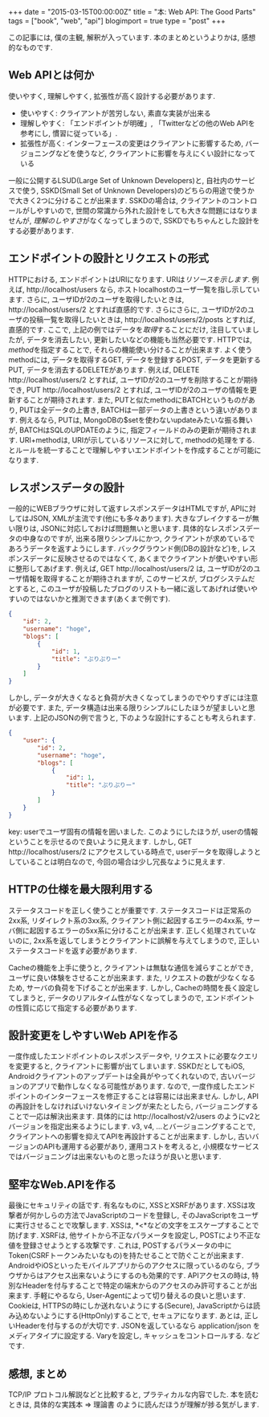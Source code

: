 +++
date = "2015-03-15T00:00:00Z"
title = "本: Web API: The Good Parts"
tags = ["book", "web", "api"]
blogimport = true
type = "post"
+++


この記事には, 僕の主観, 解釈が入っています. 本のまとめというよりかは, 感想的なものです.


## Web APIとは何か

使いやすく, 理解しやすく, 拡張性が高く設計する必要があります.

- 使いやすく: クライアントが苦労しない, 素直な実装が出来る
- 理解しやすく: 「エンドポイントが明確」, 「Twitterなどの他のWeb APIを参考にし, 慣習に従っている」.
- 拡張性が高く: インターフェースの変更はクライアントに影響するため, バージョニングなどを使うなど, クライアントに影響を与えにくい設計になっている

一般に公開するLSUD(Large Set of Unknown Developers)と, 自社内のサービスで使う, SSKD(Small Set of Unknown Developers)のどちらの用途で使うかで大きく2つに分けることが出来ます. SSKDの場合は, クライアントのコントロールがしやすいので, 世間の常識から外れた設計をしても大きな問題にはなりませんが, *理解のしやすさ*がなくなってしまうので, SSKDでもちゃんとした設計をする必要があります.


## エンドポイントの設計とリクエストの形式

HTTPにおける, エンドポイントはURIになります. URIは*リソースを示します*. 例えば, http://localhost/users なら, ホストlocalhostのユーザ一覧を指し示しています. さらに, ユーザIDが2のユーザを取得したいときは, http://localhost/users/2 とすれば直感的です. さらにさらに, ユーザIDが2のユーザの投稿一覧を取得したいときは, http://localhost/users/2/posts とすれば, 直感的です.
ここで, 上記の例ではデータを*取得*することにだけ, 注目していましたが, データを消去したい, 更新したいなどの機能も当然必要です. HTTPでは, *method*を指定することで, それらの機能使い分けることが出来ます. よく使うmethodには, データを取得するGET, データを登録するPOST, データを更新するPUT, データを消去するDELETEがあります. 例えば, DELETE http://localhost/users/2 とすれば, ユーザIDが2のユーザを削除することが期待でき, PUT http://localhost/users/2 とすれば, ユーザIDが2のユーザの情報を更新することが期待されます. また, PUTと似たmethodにBATCHというものがあり, PUTは全データの上書き, BATCHは一部データの上書きという違いがあります. 例えるなら, PUTは, MongoDBの$setを使わないupdateみたいな振る舞いが, BATCHはSQLのUPDATEのように, 指定フィールドのみの更新が期待されます. URI+methodは, URIが示しているリソースに対して, methodの処理をする. とルールを統一することで理解しやすいエンドポイントを作成することが可能になります.


## レスポンスデータの設計

一般的にWEBブラウザに対して返すレスポンスデータはHTMLですが, APIに対してはJSON, XMLが主流です(他にも多々あります). 大きなブレイクするーが無い限りは, JSONに対応しておけば問題無いと思います.
具体的なレスポンスデータの中身なのですが, 出来る限りシンプルにかつ, クライアントが求めているであろうデータを返すようにします. バックグラウンド側(DBの設計など)を, レスポンスデータに反映させるのではなくて, あくまでクライアントが使いやすい形に整形してあげます. 例えば, GET http://localhost/users/2 は, ユーザIDが2のユーザ情報を取得することが期待されますが, このサービスが, ブログシステムだとすると, このユーザが投稿したブログのリストも一緒に返してあげれば使いやすいのではないかと推測できます(あくまで例です).

```json
{
    "id": 2,
    "username": "hoge",
    "blogs": [
        {
            "id": 1,
            "title": "ぷりぷりー"
        }
    ]
}
```

しかし, データが大きくなると負荷が大きくなってしまうのでやりすぎには注意が必要です. また, データ構造は出来る限りシンプルにしたほうが望ましいと思います. 上記のJSONの例で言うと, 下のような設計にすることも考えられます.

```json
{
    "user": {
        "id": 2,
        "username": "hoge",
        "blogs": [
            {
                "id": 1,
                "title": "ぷりぷりー"
            }
        ]
    }
}
```

key: userでユーザ固有の情報を囲いました. このようにしたほうが, userの情報ということを示せるので良いように見えます. しかし, GET http://localhost/users/2 にアクセスしている時点で, userデータを取得しようとしていることは明白なので, 今回の場合は少し冗長なように見えます.


## HTTPの仕様を最大限利用する

ステータスコードを正しく使うことが重要です. ステータスコードは正常系の2xx系, リダイレクト系の3xx系, クライアント側に起因するエラーの4xx系, サーバ側に起因するエラーの5xx系に分けることが出来ます. 正しく処理されていないのに, 2xx系を返してしまうとクライアントに誤解を与えてしまうので, 正しいステータスコードを返す必要があります.

Cacheの機能を上手に使うと, クライアントは無駄な通信を減らすことができ, ユーザに良い体験をさせることが出来ます. また, リクエストの数が少なくなるため, サーバの負荷を下げることが出来ます. しかし, Cacheの時間を長く設定してしまうと, データのリアルタイム性がなくなってしまうので, エンドポイントの性質に応じて指定する必要があります.


## 設計変更をしやすいWeb APIを作る

一度作成したエンドポイントのレスポンスデータや, リクエストに必要なクエリを変更すると, クライアントに影響が出てしまいます. SSKDだとしてもiOS, Androidクライアントのアップデートは全員がやってくれないので, 古いバージョンのアプリで動作しなくなる可能性があります. なので, 一度作成したエンドポイントのインターフェースを修正することは容易には出来ません. しかし, APIの再設計をしなければいけないタイミングが来たとしたら, バージョニングすることで一応は解決出来ます. 具体的には http://localhost/v2/users のようにv2とバージョンを指定出来るようにします. v3, v4, ...とバージョニングすることで, クライアントへの影響を抑えてAPIを再設計することが出来ます. しかし, 古いバージョンのAPIも運用する必要があり, 運用コストを考えると, 小規模なサービスではバージョニングは出来ないものと思ったほうが良いと思います.


## 堅牢なWeb.APIを作る

最後にセキュリティの話です. 有名なものに, XSSとXSRFがあります. XSSは攻撃者が何かしらの方法でJavaScriptのコードを登録し, そのJavaScriptをユーザに実行させることで攻撃します. XSSは, *<*などの文字をエスケープすることで防げます. XSRFは, 他サイトから不正なパラメータを設定し, POSTにより不正な値を登録させようとする攻撃です. これは, POSTするパラメータの中にToken(CSRFトークンみたいなもの)を持たせることで防ぐことが出来ます.
AndroidやiOSといったモバイルアプリからのアクセスに限っているのなら, ブラウザからはアクセス出来ないようにするのも効果的です. APIアクセスの時は, 特別なHeaderを付与することで特定の端末からのアクセスのみ許可することが出来ます. 手軽にやるなら, User-Agentによって切り替えるの良いと思います.
Cookieは, HTTPSの時にしか送れないようにする(Secure), JavaScriptからは読み込めないようにする(HttpOnly)することで, セキュアになります.
あとは, 正しいHeaderを付与するのが大切です. JSONを返しているなら application/json をメディアタイプに設定する. Varyを設定し, キャッシュをコントロールする. などです.


## 感想, まとめ

TCP/IP プロトコル解説などと比較すると, プラティカルな内容でした. 本を読むときは, 具体的な実践本 => 理論書 のように読んだほうが理解が捗る気がします.
